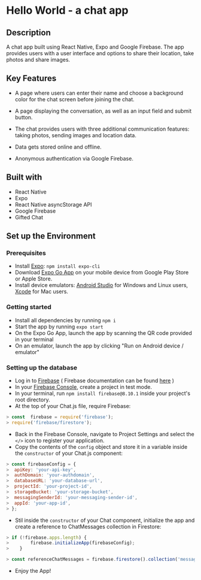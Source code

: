 # Hello World - a chat app

  

## Description

A chat app built using React Native, Expo and Google Firebase. The app provides users with a user interface and options to share their location, take photos and share images. 

  

## Key Features

*  A page where users can enter their name and choose a background color for the chat screen before joining the chat.

*  A page displaying the conversation, as well as an input field and submit button.

* The chat provides users with three additional communication features: taking photos, sending images and location data.

* Data gets stored online and offline.

* Anonymous authentication via Google Firebase.


## Built with

* React Native
* Expo
* React Native asyncStorage API
* Google Firebase
* Gifted Chat

## Set up the Environment

### Prerequisites

 * Install  [Expo](https://expo.io/):  `npm install expo-cli`
 * Download [Expo Go App](https://expo.dev/client)  on your mobile device from Google Play Store or Apple Store.
 * Install device emulators: [Android Studio](https://developer.android.com/studio) for Windows and Linux users, [Xcode](https://developer.apple.com/xcode/) for Mac users.

### Getting started

* Install all dependencies by running  `npm i`
* Start the app by running `expo start`
* On the Expo Go App, launch the app by scanning the QR code provided in your terminal
* On an emulator, launch the app by clicking "Run on Android device / emulator"

### Setting up the database 

- Log in to [Firebase](https://firebase.google.com/) ( Firebase documentation can be found  [here](https://firebase.google.com/docs/web/setup) )
-   In your  [Firebase Console](https://console.firebase.google.com/), create a project in test mode.
-   In your terminal, run  `npm install firebase@8.10.1` inside your project's root directory.
-   At the top of your Chat.js file, require Firebase:
```javascript
> const  firebase = require('firebase');
> require('firebase/firestore');
```
-   Back in the Firebase Console, navigate to Project Settings and select the  `</>`  icon to register your application.
-   Copy the contents of the `config` object and store it in a variable inside the `constructor` of your Chat.js component:
```javascript
> const firebaseConfig = {
>  apiKey: 'your-api-key',
>  authDomain: 'your-authdomain',
>  databaseURL: 'your-database-url',
>  projectId: 'your-project-id',
>  storageBucket: 'your-storage-bucket',
>  messagingSenderId: 'your-messaging-sender-id',
>  appId: 'your-app-id',
> };
```
-   Stil inside the `constructor` of your Chat component, initialize the app and create a reference to ChatMessages collection in Firestore:
```javascript
> if (!firebase.apps.length) {
>        firebase.initializeApp(firebaseConfig);
>    }

> const referenceChatMessages = firebase.firestore().collection('messages');
```
-   Enjoy the App!
